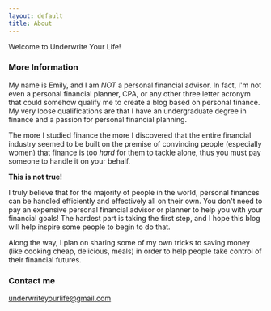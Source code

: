 ```yaml
---
layout: default
title: About
---
```



Welcome to Underwrite Your Life!

### More Information ###

My name is Emily, and I am *NOT* a personal financial advisor. In fact, I'm not even a personal financial planner, CPA, or any other three letter acronym that could somehow qualify me to create a blog based on personal finance. My very loose qualifications are that I have an undergraduate degree in finance and a passion for personal financial planning. 

The more I studied finance the more I discovered that the entire financial industry seemed to be built on the premise of convincing people (especially women) that finance is too <em> hard</em> for them to tackle alone, thus you must pay someone to handle it on your behalf. 

**This is not true!**

I truly believe that for the majority of people in the world, personal finances can be handled efficiently and effectively all on their own. You don't need to pay an expensive personal financial advisor or planner to help you with your financial goals! The hardest part is taking the first step, and I hope this blog will help inspire some people to begin to do that.

Along the way, I plan on sharing some of my own tricks to saving money (like cooking cheap, delicious, meals) in order to help people take control of their financial futures.

### Contact me ###

[underwriteyourlife@gmail.com](mailto:underwriteyourlife@gmail.com)
